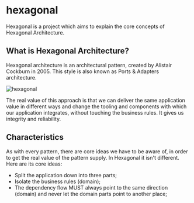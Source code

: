 # hexagonal
Hexagonal is a project which aims to explain the core concepts of Hexagonal Architecture.

## What is Hexagonal Architecture?

Hexagonal architecture is an architectural pattern, created by Alistair Cockburn in 2005. This style is also known as Ports & Adapters architecture.

![hexagonal](https://user-images.githubusercontent.com/4781896/134986884-e3453ab7-7d5a-4c5d-a850-bd19890eb7ce.png)

The real value of this approach is that we can deliver the same application value in different ways and change the tooling and components with which our application integrates, without touching the business rules. It gives us integrity and reliability.

## Characteristics

As with every pattern, there are core ideas we have to be aware of, in order to get the real value of the pattern supply. In Hexagonal it isn't different. Here are its core ideas:

- Split the application down into three parts;
- Isolate the business rules (domain);
- The dependency flow MUST always point to the same direction (domain) and never let the domain parts point to another place;
